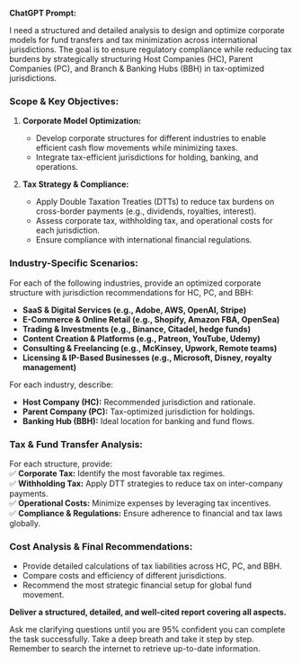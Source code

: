 **ChatGPT Prompt:**  

I need a structured and detailed analysis to design and optimize corporate models for fund transfers and tax minimization across international jurisdictions. The goal is to ensure regulatory compliance while reducing tax burdens by strategically structuring Host Companies (HC), Parent Companies (PC), and Branch & Banking Hubs (BBH) in tax-optimized jurisdictions.  

### **Scope & Key Objectives:**  
1. **Corporate Model Optimization:**  
   - Develop corporate structures for different industries to enable efficient cash flow movements while minimizing taxes.  
   - Integrate tax-efficient jurisdictions for holding, banking, and operations.  

2. **Tax Strategy & Compliance:**  
   - Apply Double Taxation Treaties (DTTs) to reduce tax burdens on cross-border payments (e.g., dividends, royalties, interest).  
   - Assess corporate tax, withholding tax, and operational costs for each jurisdiction.  
   - Ensure compliance with international financial regulations.  

### **Industry-Specific Scenarios:**  
For each of the following industries, provide an optimized corporate structure with jurisdiction recommendations for HC, PC, and BBH:  

- **SaaS & Digital Services (e.g., Adobe, AWS, OpenAI, Stripe)**  
- **E-Commerce & Online Retail (e.g., Shopify, Amazon FBA, OpenSea)**  
- **Trading & Investments (e.g., Binance, Citadel, hedge funds)**  
- **Content Creation & Platforms (e.g., Patreon, YouTube, Udemy)**  
- **Consulting & Freelancing (e.g., McKinsey, Upwork, Remote teams)**  
- **Licensing & IP-Based Businesses (e.g., Microsoft, Disney, royalty management)**  

For each industry, describe:  
- **Host Company (HC):** Recommended jurisdiction and rationale.  
- **Parent Company (PC):** Tax-optimized jurisdiction for holdings.  
- **Banking Hub (BBH):** Ideal location for banking and fund flows.  

### **Tax & Fund Transfer Analysis:**  
For each structure, provide:  
✅ **Corporate Tax:** Identify the most favorable tax regimes.  
✅ **Withholding Tax:** Apply DTT strategies to reduce tax on inter-company payments.  
✅ **Operational Costs:** Minimize expenses by leveraging tax incentives.  
✅ **Compliance & Regulations:** Ensure adherence to financial and tax laws globally.  

### **Cost Analysis & Final Recommendations:**  
- Provide detailed calculations of tax liabilities across HC, PC, and BBH.  
- Compare costs and efficiency of different jurisdictions.  
- Recommend the most strategic financial setup for global fund movement.  

**Deliver a structured, detailed, and well-cited report covering all aspects.**  

Ask me clarifying questions until you are 95% confident you can complete the task successfully. Take a deep breath and take it step by step. Remember to search the internet to retrieve up-to-date information.
